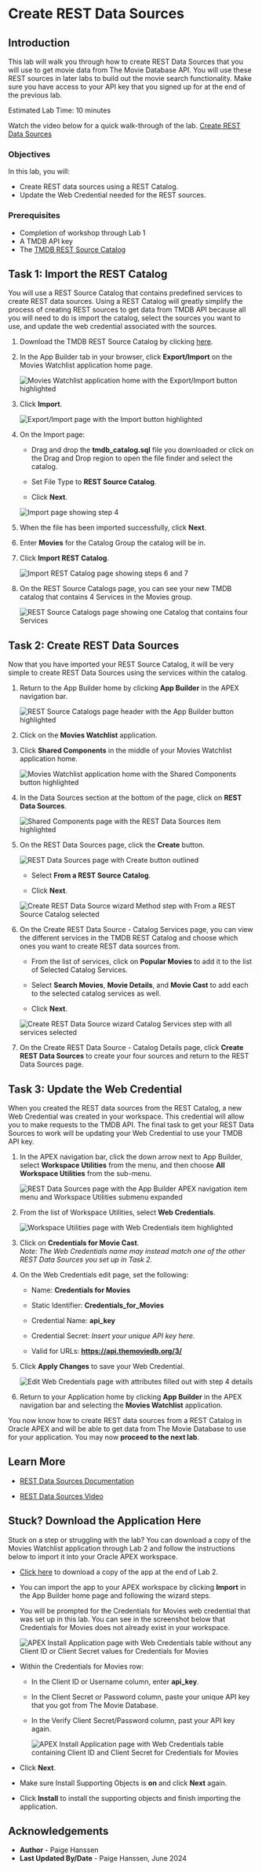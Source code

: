 # Create REST Data Sources

## Introduction
This lab will walk you through how to create REST Data Sources that you will use to get movie data from The Movie Database API. You will use these REST sources in later labs to build out the movie search functionality. Make sure you have access to your API key that you signed up for at the end of the previous lab.

Estimated Lab Time: 10 minutes

Watch the video below for a quick walk-through of the lab.
[Create REST Data Sources](videohub:1_lfhqcopc)

### Objectives
In this lab, you will:  
- Create REST data sources using a REST Catalog.  
- Update the Web Credential needed for the REST sources.  

### Prerequisites
- Completion of workshop through Lab 1  
- A TMDB API key  
- The <a href="https://c4u04.objectstorage.us-ashburn-1.oci.customer-oci.com/p/EcTjWk2IuZPZeNnD_fYMcgUhdNDIDA6rt9gaFj_WZMiL7VvxPBNMY60837hu5hga/n/c4u04/b/livelabsfiles/o/oci-library/build-movies-watchlist-app-using-apex/tmdb_catalog.sql" download>TMDB REST Source Catalog</a>


## Task 1: Import the REST Catalog
You will use a REST Source Catalog that contains predefined services to create REST data sources. Using a REST Catalog will greatly simplify the process of creating REST sources to get data from TMDB API because all you will need to do is import the catalog, select the sources you want to use, and update the web credential associated with the sources.

1. Download the TMDB REST Source Catalog by clicking <a href="https://c4u04.objectstorage.us-ashburn-1.oci.customer-oci.com/p/EcTjWk2IuZPZeNnD_fYMcgUhdNDIDA6rt9gaFj_WZMiL7VvxPBNMY60837hu5hga/n/c4u04/b/livelabsfiles/o/oci-library/build-movies-watchlist-app-using-apex/tmdb_catalog.sql" download>here</a>.

2. In the App Builder tab in your browser, click **Export/Import** on the Movies Watchlist application home page.

    ![Movies Watchlist application home with the Export/Import button highlighted](images/export-import.png " ")

3. Click **Import**.

    ![Export/Import page with the Import button highlighted](images/import.png " ")

4. On the Import page:
    
    * Drag and drop the **tmdb_catalog.sql** file you downloaded or click on the Drag and Drop region to open the file finder and select the catalog.

    * Set File Type to **REST Source Catalog**.

    * Click **Next**.

    ![Import page showing step 4](images/import-file.png " ")

5. When the file has been imported successfully, click **Next**.

6. Enter **Movies** for the Catalog Group the catalog will be in.

7. Click **Import REST Catalog**.

    ![Import REST Catalog page showing steps 6 and 7](images/import-catalog.png " ")

8. On the REST Source Catalogs page, you can see your new TMDB catalog that contains 4 Services in the Movies group.

    ![REST Source Catalogs page showing one Catalog that contains four Services](images/rest-catalog-page.png " ")

## Task 2: Create REST Data Sources
Now that you have imported your REST Source Catalog, it will be very simple to create REST Data Sources using the services within the catalog.

1. Return to the App Builder home by clicking **App Builder** in the APEX navigation bar.

    ![REST Source Catalogs page header with the App Builder button highlighted](images/app-builder-button.png " ")

2. Click on the **Movies Watchlist** application.

3. Click **Shared Components** in the middle of your Movies Watchlist application home.

    ![Movies Watchlist application home with the Shared Components button highlighted](images/shared-components.png " ")

4. In the Data Sources section at the bottom of the page, click on **REST Data Sources**.

    ![Shared Components page with the REST Data Sources item highlighted](images/sc-rest-sources.png " ")

5. On the REST Data Sources page, click the **Create** button.

    ![REST Data Sources page with Create button outlined](images/create-rds.png " ")

    * Select **From a REST Source Catalog**.

    * Click **Next**.

    ![Create REST Data Source wizard Method step with From a REST Source Catalog selected](images/rds-method.png " ")

6. On the Create REST Data Source - Catalog Services page, you can view the different services in the TMDB REST Catalog and choose which ones you want to create REST data sources from.

    * From the list of services, click on **Popular Movies** to add it to the list of Selected Catalog Services.

    * Select **Search Movies**, **Movie Details**, and **Movie Cast** to add each to the selected catalog services as well.

    * Click **Next**.

    ![Create REST Data Source wizard Catalog Services step with all services selected](images/rds-catalog-services.png " ")

7. On the Create REST Data Source - Catalog Details page, click **Create REST Data Sources** to create your four sources and return to the REST Data Sources page.

## Task 3: Update the Web Credential
When you created the REST data sources from the REST Catalog, a new Web Credential was created in your workspace. This credential will allow you to make requests to the TMDB API. The final task to get your REST Data Sources to work will be updating your Web Credential to use your TMDB API key.

1. In the APEX navigation bar, click the down arrow next to App Builder, select **Workspace Utilities** from the menu, and then choose **All Workspace Utilities** from the sub-menu.

    ![REST Data Sources page with the App Builder APEX navigation item menu and Workspace Utilities submenu expanded](images/app-builder-menu.png " ")

2. From the list of Workspace Utilities, select **Web Credentials**.

    ![Workspace Utilities page with Web Credentials item highlighted](images/workspace-utilities.png " ")

3. Click on **Credentials for Movie Cast**.  
*Note: The Web Credentials name may instead match one of the other REST Data Sources you set up in Task 2.*

4. On the Web Credentials edit page, set the following:

    * Name: **Credentials for Movies**
    
    * Static Identifier: **Credentials\_for\_Movies**

    * Credential Name: **api\_key**

    * Credential Secret: *Insert your unique API key here.*

    * Valid for URLs: **https://api.themoviedb.org/3/**

5. Click **Apply Changes** to save your Web Credential.

    ![Edit Web Credentials page with attributes filled out with step 4 details](images/movies-credentials.png " ")

6. Return to your Application home by clicking **App Builder** in the APEX navigation bar and selecting the **Movies Watchlist** application.

You now know how to create REST data sources from a REST Catalog in Oracle APEX and will be able to get data from The Movie Database to use for your application. You may now **proceed to the next lab**.

## Learn More

- [REST Data Sources Documentation](https://docs.oracle.com/en/database/oracle/apex/23.2/htmdb/managing-REST-data-sources.html)  

- [REST Data Sources Video](https://www.youtube.com/watch?v=ctCwvD1qavs)  

## Stuck? Download the Application Here
Stuck on a step or struggling with the lab? You can download a copy of the Movies Watchlist application through Lab 2 and follow the instructions below to import it into your Oracle APEX workspace.

- [Click here](https://objectstorage.us-ashburn-1.oraclecloud.com/p/Ei1_2QRw4M8tQpk59Qhao2JCvEivSAX8MGB9R6PfHZlqNkpkAcnVg4V3-GyTs1_t/n/c4u04/b/livelabsfiles/o/oci-library/build-movies-watchlist-app-using-apex/lab-2-241.sql) to download a copy of the app at the end of Lab 2.

- You can import the app to your APEX workspace by clicking **Import** in the App Builder home page and following the wizard steps.

- You will be prompted for the Credentials for Movies web credential that was set up in this lab. You can see in the screenshot below that Credentials for Movies does not already exist in your workspace.  

    ![APEX Install Application page with Web Credentials table without any Client ID or Client Secret values for Credentials for Movies](images/blank-credentials.png " ")  

- Within the Credentials for Movies row:

    - In the Client ID or Username column, enter **api\_key**.

    - In the Client Secret or Password column, paste your unique API key that you got from The Movie Database.

    - In the Verify Client Secret/Password column, past your API key again.

        ![APEX Install Application page with Web Credentials table containing Client ID and Client Secret for Credentials for Movies](images/complete-credentials.png " ")

- Click **Next**.

- Make sure Install Supporting Objects is **on** and click **Next** again.

- Click **Install** to install the supporting objects and finish importing the application.

## Acknowledgements

- **Author** - Paige Hanssen
- **Last Updated By/Date** - Paige Hanssen, June 2024